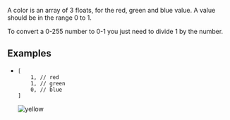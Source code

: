 A color is an array of 3 floats, for the red, green and blue value. A value should be in the range 0 to 1.

To convert a 0-255 number to 0-1 you just need to divide 1 by the number.

## Examples
- ```jsonc
  [
      1, // red
      1, // green
      0, // blue
  ]
  ```
  ![yellow](https://user-images.githubusercontent.com/62714153/124355174-3c908f80-dbe6-11eb-9af8-1b65150454b6.png)

